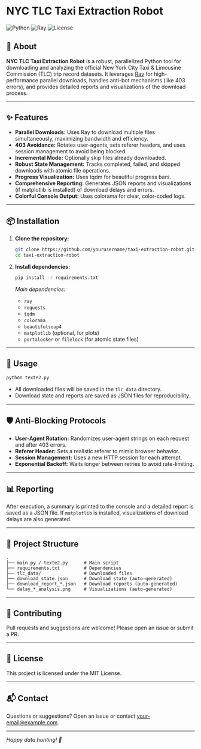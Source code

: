 # NYC TLC Taxi Extraction Robot

![Python](https://img.shields.io/badge/Python-3.8%2B-blue)
![Ray](https://img.shields.io/badge/Ray-Parallel-green)
![License](https://img.shields.io/badge/license-MIT-lightgrey)

## 🚕 About

**NYC TLC Taxi Extraction Robot** is a robust, parallelized Python tool for downloading and analyzing the official New York City Taxi & Limousine Commission (TLC) trip record datasets. It leverages [Ray](https://ray.io/) for high-performance parallel downloads, handles anti-bot mechanisms (like 403 errors), and provides detailed reports and visualizations of the download process.

---

## ✨ Features

- **Parallel Downloads:** Uses Ray to download multiple files simultaneously, maximizing bandwidth and efficiency.
- **403 Avoidance:** Rotates user-agents, sets referer headers, and uses session management to avoid being blocked.
- **Incremental Mode:** Optionally skip files already downloaded.
- **Robust State Management:** Tracks completed, failed, and skipped downloads with atomic file operations.
- **Progress Visualization:** Uses tqdm for beautiful progress bars.
- **Comprehensive Reporting:** Generates JSON reports and visualizations (if matplotlib is installed) of download delays and errors.
- **Colorful Console Output:** Uses colorama for clear, color-coded logs.

---

## 📦 Installation

1. **Clone the repository:**
   ```bash
   git clone https://github.com/yourusername/taxi-extraction-robot.git
   cd taxi-extraction-robot
   ```

2. **Install dependencies:**
   ```bash
   pip install -r requirements.txt
   ```

   *Main dependencies:*
   - `ray`
   - `requests`
   - `tqdm`
   - `colorama`
   - `beautifulsoup4`
   - `matplotlib` (optional, for plots)
   - `portalocker` or `filelock` (for atomic state files)

---

## 🚀 Usage

```bash
python texte2.py
```

- All downloaded files will be saved in the `tlc_data` directory.
- Download state and reports are saved as JSON files for reproducibility.

---

## 🛡️ Anti-Blocking Protocols

- **User-Agent Rotation:** Randomizes user-agent strings on each request and after 403 errors.
- **Referer Header:** Sets a realistic referer to mimic browser behavior.
- **Session Management:** Uses a new HTTP session for each attempt.
- **Exponential Backoff:** Waits longer between retries to avoid rate-limiting.

---

## 📊 Reporting

After execution, a summary is printed to the console and a detailed report is saved as a JSON file. If `matplotlib` is installed, visualizations of download delays are also generated.

---

## 📝 Project Structure

```
.
├── main.py / texte2.py      # Main script
├── requirements.txt         # Dependencies
├── tlc_data/                # Downloaded files
├── download_state.json      # Download state (auto-generated)
├── download_report_*.json   # Download reports (auto-generated)
└── delay_*_analysis.png     # Visualizations (auto-generated)
```

---

## 🤝 Contributing

Pull requests and suggestions are welcome! Please open an issue or submit a PR.

---

## 📄 License

This project is licensed under the MIT License.

---

## 📬 Contact

Questions or suggestions? Open an issue or contact [your-email@example.com](mailto:your-email@example.com).

---

*Happy data hunting! 🚖*